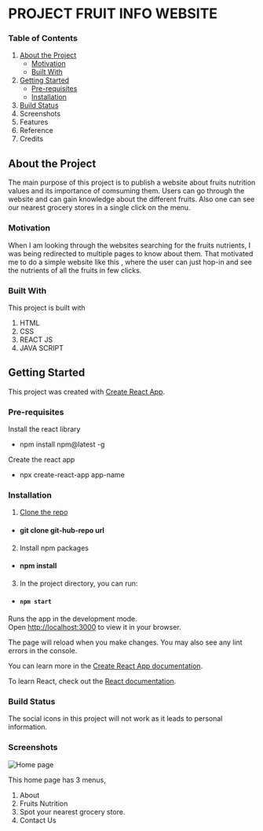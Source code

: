 # PROJECT FRUIT INFO WEBSITE

### Table of Contents

1. [About the Project](#about-the-project)
    - [Motivation](#motivation)
    - [Built With](#built-with)
2. [Getting Started](#getting-started)
    - [Pre-requisites](#pre-requisites)
    - [Installation](#installation)
3. [Build Status](#build-status)
4. Screenshots
5. Features
6. Reference
7. Credits


## About the Project

The main purpose of this project is to publish a website about fruits nutrition values and its importance of comsuming them.
Users can go through the website and can gain knowledge about the different fruits. Also one can see our nearest grocery stores in a single click on the menu.

### Motivation

When I am looking through the websites searching for the fruits nutrients, I was being redirected to multiple pages to know about them.
That motivated me to do a simple website like this , where the user can just hop-in and see the nutrients of all the fruits in few clicks.

### Built With

This project is built with
1. HTML
2. CSS
3. REACT JS
4. JAVA SCRIPT

## Getting Started

This project was created with [Create React App](https://github.com/facebook/create-react-app).

### Pre-requisites

Install the react library

* npm install npm@latest -g

Create the react app

* npx create-react-app app-name

### Installation

1. [Clone the repo](https://github.com/meenakshisureshbabu/ReactAPIProject.git)

* #### git clone git-hub-repo url

2. Install npm packages

* #### npm install

3. In the project directory, you can run:

* #### `npm start`

Runs the app in the development mode.\
Open [http://localhost:3000](http://localhost:3000) to view it in your browser.

The page will reload when you make changes.
You may also see any lint errors in the console.

You can learn more in the [Create React App documentation](https://facebook.github.io/create-react-app/docs/getting-started).

To learn React, check out the [React documentation](https://reactjs.org/).

### Build Status

The social icons in this project will not work as it leads to personal information.

### Screenshots

![Home page]()

This home page has 3 menus, 

1. About
2. Fruits Nutrition
3. Spot your nearest grocery store.
4. Contact Us 




